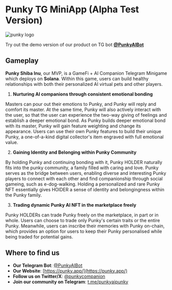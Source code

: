 # Punky TG MiniApp (Alpha Test Version)

![punky logo](assets/logo/punkyLogo.png)

Try out the demo version of our product on TG bot **[@PunkyAIBot](https://t.me/punkyaibot)**

## Gameplay

**Punky Shiba Inu**, our MVP, is a GameFi + AI Companion Telegram Minigame which deploys on **Solana**. Within this game, users can build healthy relationships with both their personalized AI virtual pets and other players.

1. **Nurturing AI companions through consistent emotional bonding**

Masters can pour out their emotions to Punky, and Punky will reply and comfort its master. At the same time, Punky will also actively interact with the user, so that the user can experience the two-way giving of feelings and establish a deeper emotional bond. As Punky builds deeper emotional bond with its master, Punky will gain feature weighting and change its appearance. Users can use their own Punky features to build their unique Punky, a one-of-a-kind digital collector's item engraved with full emotional value.

2. **Gaining Identity and Belonging within Punky Community**

By holding Punky and continuing bonding with it, Punky HOLDER naturally fits into the punky community, a family filled with caring and love. Punky serves as the bridge between users, enabling diverse and interesting Punky players to connect with each other and find companionship through social gameing, such as e-dog-walking. Holding a personalized and rare Punky NFT essentially gives HOlDER a sense of identity and belongingness within the Punky family.

3. **Trading dynamic Punky AI NFT in the marketplace freely**

Punky HOLDERs can trade Punky freely on the marketplace, in part or in whole. Users can choose to trade only Punky's certain traits or the entire Punky. Meanwhile, users can inscribe their memories with Punky on-chain, which provides an option for users to keep their Punky personalised while being traded for potential gains.

## Where to find us

- **Our Telegram Bot**: [@PunkyAIBot](https://t.me/punkyaibot)
- **Our Website**: [https://punky.app/](https://punky.app/)
- **Follow us on Twitter/X**: [@punkycompanion](https://x.com/punkycompanion)
- **Join our community on Telegram**: [t.me/punkyaipunky](t.me/punkyaipunky)
